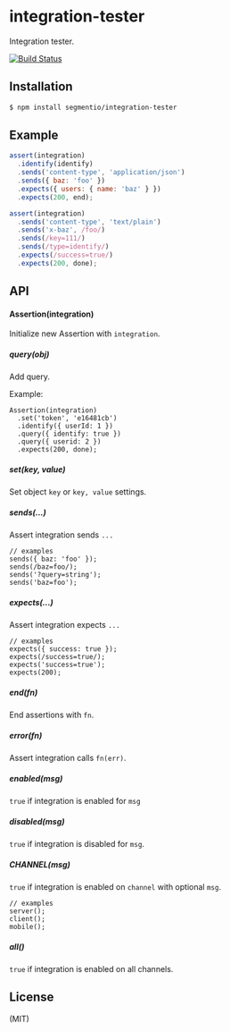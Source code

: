 
# integration-tester

  Integration tester.

[![Build Status](https://circleci.com/gh/segmentio/integration-tester.png?circle-token=5661c08914a340dcbb99e778e72c18641b9f8576)](https://circleci.com/gh/segmentio/integration-tester)

## Installation

```bash
$ npm install segmentio/integration-tester
```

## Example

```js
assert(integration)
  .identify(identify)
  .sends('content-type', 'application/json')
  .sends({ baz: 'foo' })
  .expects({ users: { name: 'baz' } })
  .expects(200, end);
```

```js
assert(integration)
  .sends('content-type', 'text/plain')
  .sends('x-baz', /foo/)
  .sends(/key=111/)
  .sends(/type=identify/)
  .expects(/success=true/)
  .expects(200, done);
```

## API

#### Assertion(integration)

  Initialize new Assertion with `integration`.

##### query(obj)

  Add query.

  Example:

    Assertion(integration)
      .set('token', 'e16481cb')
      .identify({ userId: 1 })
      .query({ identify: true })
      .query({ userid: 2 })
      .expects(200, done);

##### set(key, value)

  Set object `key` or `key, value` settings.

##### sends(...)

  Assert integration sends `...`

    // examples
    sends({ baz: 'foo' });
    sends(/baz=foo/);
    sends('?query=string');
    sends('baz=foo');

##### expects(...)

  Assert integration expects `...`

    // examples
    expects({ success: true });
    expects(/success=true/);
    expects('success=true');
    expects(200);

##### end(fn)

  End assertions with `fn`.

##### error(fn)

  Assert integration calls `fn(err)`.

##### enabled(msg)

  `true` if integration is enabled for `msg`

##### disabled(msg)

  `true` if integration is disabled for `msg`.

##### CHANNEL(msg)

  `true` if integration is enabled on `channel` with optional `msg`.

    // examples
    server();
    client();
    mobile();

##### all()

  `true` if integration is enabled on all channels.

## License

  (MIT)

